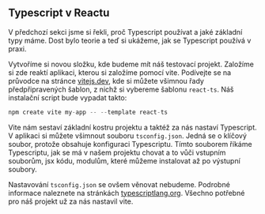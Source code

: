 ## Typescript v Reactu

V předchozí sekci jsme si řekli, proč Typescript používat a jaké základní typy máme. Dost bylo teorie a teď si ukážeme, jak se Typescript používá v praxi.

Vytvoříme si novou složku, kde budeme mít náš testovací projekt. Založíme si zde reaktí aplikaci, kterou si založíme pomocí vite. Podívejte se na průvodce na stránce [vitejs.dev](https://vitejs.dev/guide/#scaffolding-your-first-vite-project), kde si můžete všimnou řady předpřipravených šablon, z nichž si vybereme šablonu `react-ts`. Náš instalační script bude vypadat takto:

```js
npm create vite my-app -- --template react-ts
```

Vite nám sestaví základní kostru projektu a taktéž za nás nastaví Typescript. V aplikaci si můžete všimnout souboru `tsconfig.json`. Jedná se o klíčový soubor, protože obsahuje konfiguraci Typescriptu. Tímto souborem říkáme Typescriptu, jak se má v našem projektu chovat a to vůči vstupním souborům, jsx kódu, modulům, které můžeme instalovat až po výstupní soubory.

Nastavování `tsconfig.json` se ovšem věnovat nebudeme. Podrobné informace naleznete na stránkách [typescriptlang.org](https://www.typescriptlang.org/docs/handbook/tsconfig-json.html). Všechno potřebné pro náš projekt už za nás nastavil vite.
